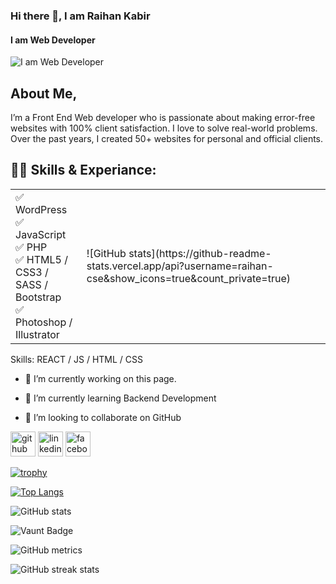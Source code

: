 ### Hi there 👋, I am Raihan Kabir
#### I am Web Developer
![I am Web Developer](https://scontent.fdac31-1.fna.fbcdn.net/v/t1.6435-9/121465525_2533896146909702_6033647557779964425_n.jpg?stp=dst-jpg_s960x960_tt6&_nc_cat=105&ccb=1-7&_nc_sid=cc71e4&_nc_eui2=AeFBadQdD2VRRi9riwbmCRX9oskCtDgP00CiyQK0OA_TQOlS-IpH_RjIDaWKzTObrKeWkyHCekk1wgGwFYVuUKbg&_nc_ohc=aL-riNjpnScQ7kNvgHikMx8&_nc_oc=Adj4y7PlQ1jbhtdcHgaOXfEcaKybIoDwfrBDuJxCpmaeX4DZRwgwafKwusN-ARpmgG8&_nc_zt=23&_nc_ht=scontent.fdac31-1.fna&_nc_gid=Aa4YMMx-rmL6-U0hX78XSPy&oh=00_AYDHNAInYzFcYDBkQ2Y4Qpqk2RjfDnqxjyyfGSHpz2SkNQ&oe=67BDC981)

## About Me,
I’m a Front End Web developer who is passionate about making error-free websites with 100% client satisfaction. I love to solve real-world problems. Over the past years, I created 50+ websites for personal and official clients.

## 👨‍💻 Skills & Experiance: 

<table>
  <tr>
    <td>
      ✅ WordPress <br> 
      ✅ JavaScript <br>
      ✅ PHP <br>
      ✅ HTML5 / CSS3 / SASS / Bootstrap <br>
      ✅ Photoshop / Illustrator <br>
    </td>
    <td>![GitHub stats](https://github-readme-stats.vercel.app/api?username=raihan-cse&show_icons=true&count_private=true)</td>
  </tr>
</table>

Skills: REACT / JS / HTML / CSS

- 🔭 I’m currently working on this page. 
- 🌱 I’m currently learning Backend Development 
- 👯 I’m looking to collaborate on GitHub

  <p></p>


[<img src='https://cdn.jsdelivr.net/npm/simple-icons@3.0.1/icons/github.svg' alt='github' height='40'>](https://github.com/raihan-cse)  [<img src='https://cdn.jsdelivr.net/npm/simple-icons@3.0.1/icons/linkedin.svg' alt='linkedin' height='40'>](https://www.linkedin.com/in/raihan-kabir-384274143/)  [<img src='https://cdn.jsdelivr.net/npm/simple-icons@3.0.1/icons/facebook.svg' alt='facebook' height='40'>](https://www.facebook.com/rkps.dev)  

[![trophy](https://github-profile-trophy.vercel.app/?username=raihan-cse)](https://github.com/ryo-ma/github-profile-trophy)

[![Top Langs](https://github-readme-stats.vercel.app/api/top-langs/?username=raihan-cse)](https://github.com/anuraghazra/github-readme-stats)

![GitHub stats](https://github-readme-stats.vercel.app/api?username=raihan-cse&show_icons=true&count_private=true)  

![Vaunt Badge](https://api.vaunt.dev/v1/github/entities/raihan-cse/contributions?format=svg&private=true)  

![GitHub metrics](https://metrics.lecoq.io/raihan-cse)  

![GitHub streak stats](https://streak-stats.demolab.com/?user=raihan-cse)  

